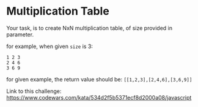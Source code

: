 # Multiplication Table

Your task, is to create NxN multiplication table, of size provided in parameter.

for example, when given  `size`  is 3:

```
1 2 3
2 4 6
3 6 9
```

for given example, the return value should be:  `[[1,2,3],[2,4,6],[3,6,9]]`

Link to this challenge: https://www.codewars.com/kata/534d2f5b5371ecf8d2000a08/javascript
